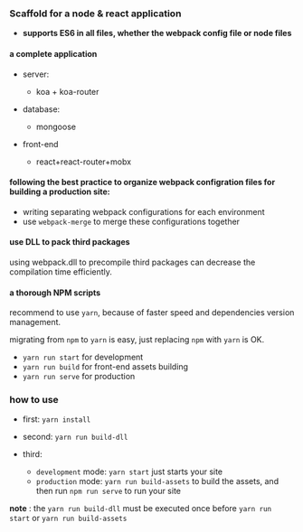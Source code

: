 ### Scaffold for a node & react application

* **supports ES6 in all files, whether the webpack config file or node files**


#### a complete application

* server: 
	
	* koa + koa-router

* database:

	* mongoose

* front-end

	* react+react-router+mobx


#### following the best practice to organize webpack configration files for building a production site:

* writing separating webpack configurations for each environment
* use `webpack-merge` to merge these configurations together

#### use DLL to pack third packages

using webpack.dll to precompile third packages can decrease the compilation time efficiently.

#### a thorough NPM scripts

recommend to use `yarn`, because of faster speed and dependencies version management.

migrating from `npm` to `yarn` is easy, just replacing `npm` with `yarn` is OK.

* `yarn run start` for development
* `yarn run build` for front-end assets building
* `yarn run serve` for production

### how to use

* first: `yarn install`
* second: `yarn run build-dll`
* third: 
	
	* `development` mode: `yarn start` just starts your site
	* `production` mode: `yarn run build-assets` to build the assets, and then run `npm run serve` to run your site

**note** : the `yarn run build-dll` must be executed once before `yarn run start` or `yarn run build-assets` 




